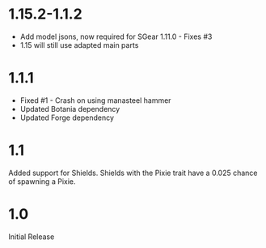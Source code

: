 1.15.2-1.1.2
============
* Add model jsons, now required for SGear 1.11.0 - Fixes #3
* 1.15 will still use adapted main parts

1.1.1
============
* Fixed #1 - Crash on using manasteel hammer
* Updated Botania dependency
* Updated Forge dependency


1.1
=============
Added support for Shields. Shields with the Pixie trait have a 0.025 chance of spawning a Pixie.

1.0
=============
Initial Release